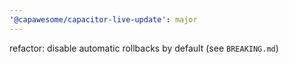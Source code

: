```yaml
---
'@capawesome/capacitor-live-update': major
---
```


refactor: disable automatic rollbacks by default (see `BREAKING.md`)

